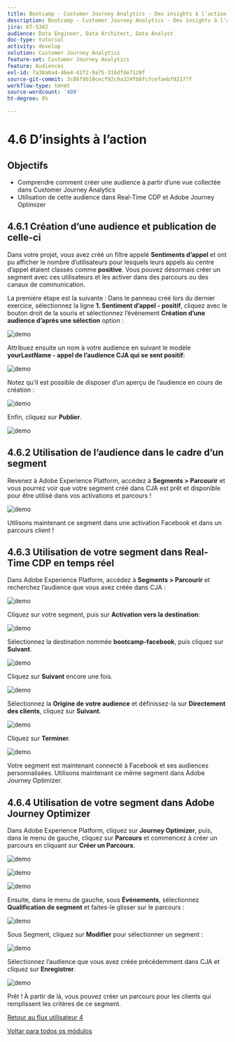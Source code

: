 ```yaml
---
title: Bootcamp - Customer Journey Analytics - Des insights à l'action
description: Bootcamp - Customer Journey Analytics - Des insights à l'action
jira: KT-5342
audience: Data Engineer, Data Architect, Data Analyst
doc-type: tutorial
activity: develop
solution: Customer Journey Analytics
feature-set: Customer Journey Analytics
feature: Audiences
exl-id: 7a38a0a4-46e4-41f2-9a75-316dfde7128f
source-git-commit: 3c86f9b19cecf92c9a324fb6fcfcefaebf82177f
workflow-type: tm+mt
source-wordcount: '409'
ht-degree: 0%

---
```


# 4.6 D’insights à l’action

## Objectifs

- Comprendre comment créer une audience à partir d’une vue collectée dans Customer Journey Analytics
- Utilisation de cette audience dans Real-Time CDP et Adobe Journey Optimizer

## 4.6.1 Création d’une audience et publication de celle-ci

Dans votre projet, vous avez créé un filtre appelé **Sentiments d’appel** et ont pu afficher le nombre d’utilisateurs pour lesquels leurs appels au centre d’appel étaient classés comme **positive**. Vous pouvez désormais créer un segment avec ces utilisateurs et les activer dans des parcours ou des canaux de communication.

La première étape est la suivante : Dans le panneau créé lors du dernier exercice, sélectionnez la ligne **1. Sentiment d’appel - positif**, cliquez avec le bouton droit de la souris et sélectionnez l’événement **Création d’une audience d’après une sélection** option :

![demo](./images/aud1.png)

Attribuez ensuite un nom à votre audience en suivant le modèle **yourLastName - appel de l’audience CJA qui se sent positif**:

![demo](./images/aud2.png)

Notez qu’il est possible de disposer d’un aperçu de l’audience en cours de création :

![demo](./images/aud3.png)

Enfin, cliquez sur **Publier**.

![demo](./images/aud4.png)

## 4.6.2 Utilisation de l’audience dans le cadre d’un segment

Revenez à Adobe Experience Platform, accédez à **Segments > Parcourir** et vous pourrez voir que votre segment créé dans CJA est prêt et disponible pour être utilisé dans vos activations et parcours !

![demo](./images/aud5.png)

Utilisons maintenant ce segment dans une activation Facebook et dans un parcours client !

## 4.6.3 Utilisation de votre segment dans Real-Time CDP en temps réel

Dans Adobe Experience Platform, accédez à **Segments > Parcourir** et recherchez l’audience que vous avez créée dans CJA :

![demo](./images/aud6.png)

Cliquez sur votre segment, puis sur **Activation vers la destination**:

![demo](./images/aud7.png)

Sélectionnez la destination nommée **bootcamp-facebook**, puis cliquez sur **Suivant**.

![demo](./images/aud8.png)

Cliquez sur **Suivant** encore une fois.

![demo](./images/aud9.png)

Sélectionnez la **Origine de votre audience** et définissez-la sur **Directement des clients**, cliquez sur **Suivant**.

![demo](./images/aud10.png)

Cliquez sur **Terminer**.

![demo](./images/aud11.png)

Votre segment est maintenant connecté à Facebook et ses audiences personnalisées. Utilisons maintenant ce même segment dans Adobe Journey Optimizer.

## 4.6.4 Utilisation de votre segment dans Adobe Journey Optimizer

Dans Adobe Experience Platform, cliquez sur **Journey Optimizer**, puis, dans le menu de gauche, cliquez sur **Parcours** et commencez à créer un parcours en cliquant sur **Créer un Parcours**.

![demo](./images/aud20.png)

![demo](./images/aud21.png)

![demo](./images/aud22.png)

Ensuite, dans le menu de gauche, sous **Événements**, sélectionnez **Qualification de segment** et faites-le glisser sur le parcours :

![demo](./images/aud23.png)

Sous Segment, cliquez sur **Modifier** pour sélectionner un segment :

![demo](./images/aud24.png)

Sélectionnez l’audience que vous avez créée précédemment dans CJA et cliquez sur  **Enregistrer**.

![demo](./images/aud25.png)

Prêt ! À partir de là, vous pouvez créer un parcours pour les clients qui remplissent les critères de ce segment.

[Retour au flux utilisateur 4](./uc4.md)

[Voltar para todos os módulos](./../../overview.md)

